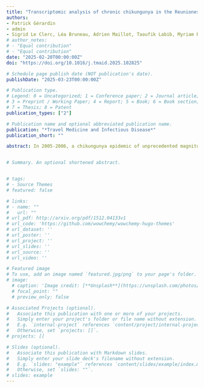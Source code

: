 ```yaml
---
title: "Transcriptomic analysis of chronic chikungunya in the Reunionese CHIKGene cohort uncovers a shift in gene expression more than 10 years after infection"
authors:
- Patrick Gérardin
- admin
- Sigrid Le Clerc, Léa Bruneau, Adrien Maillot, Taoufik Labib, Myriam Rahmouni, Jean-Louis Spadoni, Jean-Philippe Meyniel, Clémence Cornet, Cécile Lefebvre, Nora El Jahrani, Jakub Savara, Mano Joseph Mathew, Christine Fontaine, Christine Payet, Nathalie Ah-You, Cécile Chabert, Corinne Mussard, Sylvaine Porcherat, Samir Medjane, Josselin Noirel, Catherine Marimoutou, Hakim Hocini, Jean-François Zagury
# author_notes:
# - "Equal contribution"
# - "Equal contribution"
date: "2025-02-20T00:00:00Z"
doi: "https://doi.org/10.1016/j.tmaid.2025.102825"

# Schedule page publish date (NOT publication's date).
publishDate: "2025-03-23T00:00:00Z"

# Publication type.
# Legend: 0 = Uncategorized; 1 = Conference paper; 2 = Journal article;
# 3 = Preprint / Working Paper; 4 = Report; 5 = Book; 6 = Book section;
# 7 = Thesis; 8 = Patent
publication_types: ["2"]

# Publication name and optional abbreviated publication name.
publication: "*Travel Medicine and Infectious Disease*"
publication_short: ""

abstract: In 2005-2006, a chikungunya epidemic of unprecedented magnitude hit Reunion Island, which raised a public health concern through the substantial proportions of long-lasting manifestations. To understand the pathophysiology underlying chronic chikungunya (CC), we designed the CHIKGene cohort study and collected blood samples from 133 subjects diagnosed with CC and from 86 control individuals that had recovered within 3 months, 12-to-15 years after exposure. We conducted bulk RNAseq analysis on peripheral blood mononuclear cells to find differentially expressed genes (DEGs), gene set enrichment analysis (GSEA) and gene ontologies to uncover top-level enriched terms associated with DEGs, and weighted gene correlation network analysis (WGCNA) to elucidate underlying cellular processes. Among 1549 DEGs, gene expression analysis identified 10 top genes including NR4A2 and TRIM58 (upregulated in CC), IGHG3 and IGHV3-49 (downregulated in CC) linked to immune regulation, OSBP2 (upregulated in CC) and SEMA6B (downregulated in CC) linked to neuronal homeostasis and axon guidance, respectively. GSEA and WGCNA unveiled cellular processes such as "Metabolism of RNA" and "Cell Cycle”. This study uncovers a shift in gene expression of CC subjects. IGHG3 and IGHV3-49 gene shut-offs spotlight the importance of neutralizing antibodies against chikungunya virus in the progression to chronic disease. Human diseases associations highlight connections to rheumatoid arthritis, nervous and cardiac systems. GSEA and WGCNA bounce the hypotheses of a persistent viral reservoir or an increased susceptibility to RNA viral pathogens with new onset infections. Together, our findings might offer potential targets for therapeutic options aimed at alleviating chronic chikungunya.


# Summary. An optional shortened abstract.


# tags:
# - Source Themes
# featured: false

# links:
# - name: ""
#   url: ""
# url_pdf: http://arxiv.org/pdf/1512.04133v1
# url_code: 'https://github.com/wowchemy/wowchemy-hugo-themes'
# url_dataset: ''
# url_poster: ''
# url_project: ''
# url_slides: ''
# url_source: ''
# url_video: ''

# Featured image
# To use, add an image named `featured.jpg/png` to your page's folder. 
# image:
  # caption: 'Image credit: [**Unsplash**](https://unsplash.com/photos/jdD8gXaTZsc)'
  # focal_point: ""
  # preview_only: false

# Associated Projects (optional).
#   Associate this publication with one or more of your projects.
#   Simply enter your project's folder or file name without extension.
#   E.g. `internal-project` references `content/project/internal-project/index.md`.
#   Otherwise, set `projects: []`.
# projects: []

# Slides (optional).
#   Associate this publication with Markdown slides.
#   Simply enter your slide deck's filename without extension.
#   E.g. `slides: "example"` references `content/slides/example/index.md`.
#   Otherwise, set `slides: ""`.
# slides: example
---
```

